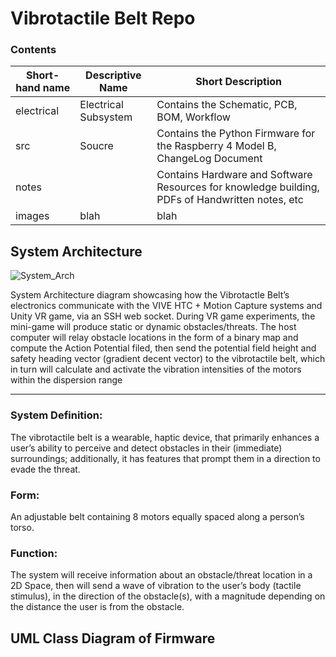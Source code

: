# Vibrotactile Belt Repo
### Contents
Short-hand name | Descriptive Name | Short Description
--------- | ---------------------- | -----------------
electrical | Electrical Subsystem | Contains the Schematic, PCB, BOM, Workflow
src | Soucre | Contains the Python Firmware for the Raspberry 4 Model B, ChangeLog Document
notes | | Contains Hardware and Software Resources for knowledge building, PDFs of Handwritten notes, etc
images | blah | blah 
## System Architecture 
![System_Arch](https://user-images.githubusercontent.com/94195261/210112692-007c81c0-45f4-432b-94a8-f94da3d623b4.PNG)

System Architecture diagram showcasing how the Vibrotactle Belt’s electronics communicate with the VIVE HTC + Motion Capture systems and Unity VR game, via an SSH web socket. During VR game experiments, the mini-game will produce static or dynamic obstacles/threats. The host computer will relay obstacle locations in the form of a binary map and compute the Action Potential filed, then send the potential field height and safety heading vector (gradient decent vector) to the vibrotactile belt, which in turn will calculate and activate the vibration intensities of the motors within the dispersion range

---
### System Definition:
The vibrotactile belt is a wearable, haptic device, that primarily enhances a user’s ability to perceive and detect obstacles in their (immediate) surroundings; additionally, it has features that prompt them in a direction to evade the threat.

### Form: 
An adjustable belt containing 8 motors equally spaced along a person’s torso.
### Function:
The system will receive information about an obstacle/threat location in a 2D Space, then will send a wave of vibration to the user’s body (tactile stimulus), in the direction of the obstacle(s), with a magnitude depending on the distance the user is from the obstacle.

## UML Class Diagram of Firmware
